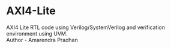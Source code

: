 # AXI4-Lite
AXI4 Lite RTL code using Verilog/SystemVerilog and verification environment using UVM.
<br>
Author - Amarendra Pradhan
